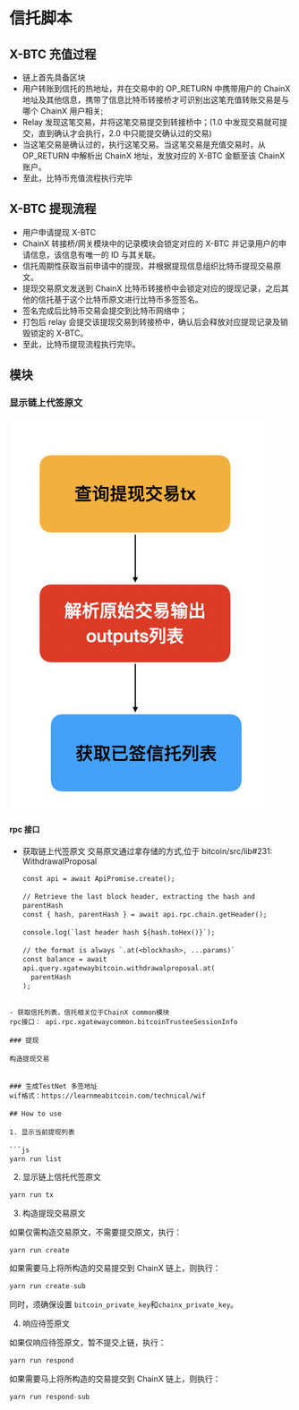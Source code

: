 # 信托脚本

## X-BTC 充值过程

- 链上首先具备区块
- 用户转账到信托的热地址，并在交易中的 OP_RETURN 中携带用户的 ChainX 地址及其他信息，携带了信息比特币转接桥才可识别出这笔充值转账交易是与哪个 ChainX 用户相关;
- Relay 发现这笔交易，并将这笔交易提交到转接桥中；(1.0 中发现交易就可提交，直到确认才会执行，2.0 中只能提交确认过的交易)
- 当这笔交易是确认过的，执行这笔交易。当这笔交易是充值交易时，从 OP_RETURN 中解析出 ChainX 地址，发放对应的 X-BTC 金额至该 ChainX 账户。
- 至此，比特币充值流程执行完毕

## X-BTC 提现流程

- 用户申请提现 X-BTC
- ChainX 转接桥/网关模块中的记录模块会锁定对应的 X-BTC 并记录用户的申请信息，该信息有唯一的 ID 与其关联。
- 信托周期性获取当前申请中的提现，并根据提现信息组织比特币提现交易原文。
- 提现交易原文发送到 ChainX 比特币转接桥中会锁定对应的提现记录，之后其他的信托基于这个比特币原文进行比特币多签签名。
- 签名完成后比特币交易会提交到比特币网络中；
- 打包后 relay 会提交该提现交易到转接桥中，确认后会释放对应提现记录及销毁锁定的 X-BTC。
- 至此，比特币提现流程执行完毕。

## 模块

### 显示链上代签原文

![image](https://github.com/chainx-org/chainx-trustee-scripts-v2/blob/master/images/withdraw-tx.png)

#### rpc 接口

- 获取链上代签原文
  交易原文通过拿存储的方式,位于 bitcoin/src/lib#231: WithdrawalProposal

  ```js代码
  const api = await ApiPromise.create();

  // Retrieve the last block header, extracting the hash and parentHash
  const { hash, parentHash } = await api.rpc.chain.getHeader();

  console.log(`last header hash ${hash.toHex()}`);

  // the format is always `.at(<blockhash>, ...params)`
  const balance = await api.query.xgatewaybitcoin.withdrawalproposal.at(
    parentHash
  );
  ```

````

- 获取信托列表，信托相关位于ChainX common模块
rpc接口： api.rpc.xgatewaycommon.bitcoinTrusteeSessionInfo

### 提现

构造提现交易


### 生成TestNet 多签地址
wif格式：https://learnmeabitcoin.com/technical/wif

## How to use

1. 显示当前提现列表

```js
yarn run list
````

2. 显示链上信托代签原文

```js
yarn run tx

```

3. 构造提现交易原文

如果仅需构造交易原文，不需要提交原文，执行：

```javascript
yarn run create
```

如果需要马上将所构造的交易提交到 ChainX 链上，则执行：

```javascript
yarn run create-sub
```

同时，须确保设置 `bitcoin_private_key`和`chainx_private_key`。

4. 响应待签原文

如果仅响应待签原文，暂不提交上链，执行：

```javascript
yarn run respond
```

如果需要马上将所构造的交易提交到 ChainX 链上，则执行：

```javascript
yarn run respond-sub
```
